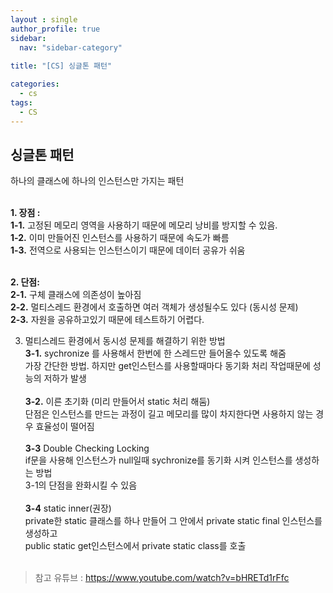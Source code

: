 ```yaml
---
layout : single
author_profile: true
sidebar: 
  nav: "sidebar-category"
  
title: "[CS] 싱글톤 패턴"

categories:
  - cs
tags:
  - CS
---
```



## 싱글톤 패턴

하나의 클래스에 하나의 인스턴스만 가지는 패턴<br><br>

**1. 장점 :** <br>
**1-1.** 고정된 메모리 영역을 사용하기 때문에 메모리 낭비를 방지할 수 있음.<br>
**1-2.** 이미 만들어진 인스턴스를 사용하기 때문에 속도가 빠름<br>
**1-3.** 전역으로 사용되는 인스턴스이기 때문에 데이터 공유가 쉬움<br><br>

**2. 단점:** <br>
**2-1.** 구체 클래스에 의존성이 높아짐<br>
**2-2.**  멀티스레드 환경에서 호출하면 여러 객체가 생성될수도 있다 (동시성 문제)<br>
**2-3.**  자원을 공유하고있기 때문에 테스트하기 어렵다.<br>

3. 멀티스레드 환경에서 동시성 문제를 해결하기 위한 방법<br>
**3-1.** sychronize 를 사용해서 한번에 한 스레드만 들어올수 있도록 해줌<br>가장 간단한 방법. 하지만 get인스턴스를 사용할때마다 동기화 처리 작업때문에 성능의 저하가 발생<br><br>
**3-2.** 이른 초기화 (미리 만들어서 static 처리 해둠)<br>단점은 인스턴스를 만드는 과정이 길고 메모리를 많이 차지한다면 사용하지 않는 경우 효율성이 떨어짐<br><br>
**3-3** Double Checking Locking<br>if문을 사용해 인스턴스가 null일때 sychronize를 동기화 시켜 인스턴스를 생성하는 방법<br>3-1의 단점을 완화시킬 수 있음<br><br>
**3-4** static inner(권장)<br>private한 static 클래스를 하나 만들어 그 안에서 private static final 인스턴스를 생성하고<br>public static get인스턴스에서 private static class를 호출<br><br>

> 참고 유튜브 : https://www.youtube.com/watch?v=bHRETd1rFfc
